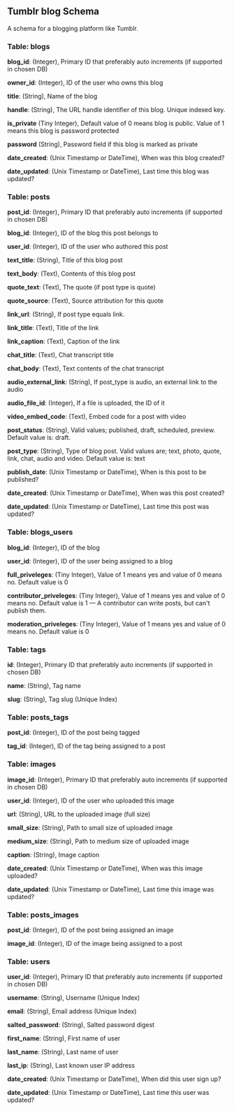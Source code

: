 
## Tumblr blog Schema

A schema for a blogging platform like Tumblr.

### Table: blogs

**blog_id**: (Integer), Primary ID that preferably auto increments (if supported in chosen DB)

**owner_id**: (Integer), ID of the user who owns this blog

**title**: (String), Name of the blog

**handle**: (String), The URL handle identifier of this blog. Unique indexed key.

**is_private** (Tiny Integer), Default value of 0 means blog is public. Value of 1 means this blog is password protected

**password** (String), Password field if this blog is marked as private

**date_created**: (Unix Timestamp or DateTime), When was this blog created?

**date_updated**: (Unix Timestamp or DateTime), Last time this blog was updated?

### Table: posts

**post_id**: (Integer), Primary ID that preferably auto increments (if supported in chosen DB)

**blog_id**: (Integer), ID of the blog this post belongs to

**user_id**: (Integer), ID of the user who authored this post

**text_title**: (String), Title of this blog post

**text_body**: (Text), Contents of this blog post

**quote_text**: (Text), The quote (if post type is quote)

**quote_source**: (Text), Source attribution for this quote 

**link_url**: (String), If post type equals link.

**link_title**: (Text), Title of the link

**link_caption**: (Text), Caption of the link

**chat_title**: (Text), Chat transcript title

**chat_body**: (Text), Text contents of the chat transcript

**audio_external_link**: (String), If post_type is audio, an external link to the audio

**audio_file_id**: (Integer), If a file is uploaded, the ID of it

**video_embed_code**: (Text), Embed code for a post with video

**post_status**: (String), Valid values; published, draft, scheduled, preview. Default value is: draft.

**post_type**: (String), Type of blog post. Valid values are; text, photo, quote, link, chat, audio and video. Default value is: text

**publish_date**: (Unix Timestamp or DateTime), When is this post to be published?

**date_created**: (Unix Timestamp or DateTime), When was this post created?

**date_updated**: (Unix Timestamp or DateTime), Last time this post was updated?

### Table: blogs_users

**blog_id**: (Integer), ID of the blog

**user_id**: (Integer), ID of the user being assigned to a blog

**full_priveleges**: (Tiny Integer), Value of 1 means yes and value of 0 means no. Default value is 0

**contributor_priveleges**: (Tiny Integer), Value of 1 means yes and value of 0 means no. Default value is 1 — A contributor can write posts, but can't publish them.

**moderation_priveleges**: (Tiny Integer), Value of 1 means yes and value of 0 means no. Default value is 0

### Table: tags

**id**: (Integer), Primary ID that preferably auto increments (if supported in chosen DB)

**name**: (String), Tag name

**slug**: (String), Tag slug (Unique Index)

### Table: posts_tags

**post_id**: (Integer), ID of the post being tagged

**tag_id**: (Integer), ID of the tag being assigned to a post

### Table: images

**image_id**: (Integer), Primary ID that preferably auto increments (if supported in chosen DB)

**user_id**: (Integer), ID of the user who uploaded this image

**url**: (String), URL to the uploaded image (full size)

**small_size**: (String), Path to small size of uploaded image

**medium_size**: (String), Path to medium size of uploaded image

**caption**: (String), Image caption

**date_created**: (Unix Timestamp or DateTime), When was this image uploaded?

**date_updated**: (Unix Timestamp or DateTime), Last time this image was updated?

### Table: posts_images

**post_id**: (Integer), ID of the post being assigned an image

**image_id**: (Integer), ID of the image being assigned to a post

### Table: users

**user_id**: (Integer), Primary ID that preferably auto increments (if supported in chosen DB)

**username**: (String), Username (Unique Index)

**email**: (String), Email address (Unique Index)

**salted_password**: (String), Salted password digest

**first_name**: (String), First name of user

**last_name**: (String), Last name of user

**last_ip**: (String), Last known user IP address

**date_created**: (Unix Timestamp or DateTime), When did this user sign up?

**date_updated**: (Unix Timestamp or DateTime), Last time this user was updated?